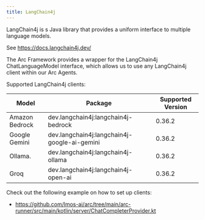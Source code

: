 ```yaml
---
title: LangChain4j
---
```


LangChain4j is s Java library that provides a uniform interface to multiple language models.

See https://docs.langchain4j.dev/

The Arc Framework provides a wrapper for the LangChain4j ChatLanguageModel interface, 
which allows us to use any LangChain4j client within our Arc Agents.

Supported LangChain4j clients:

| Model          | Package                                      | Supported Version |  
|----------------|----------------------------------------------|-------------------|
| Amazon Bedrock | dev.langchain4j:langchain4j-bedrock          | 0.36.2            | 
| Google Gemini  | dev.langchain4j:langchain4j-google-ai-gemini | 0.36.2            |   
| Ollama.        | dev.langchain4j:langchain4j-ollama           | 0.36.2            |   
| Groq           | dev.langchain4j:langchain4j-open-ai          | 0.36.2            |   


Check out the following example on how to set up clients:

- https://github.com/lmos-ai/arc/tree/main/arc-runner/src/main/kotlin/server/ChatCompleterProvider.kt
